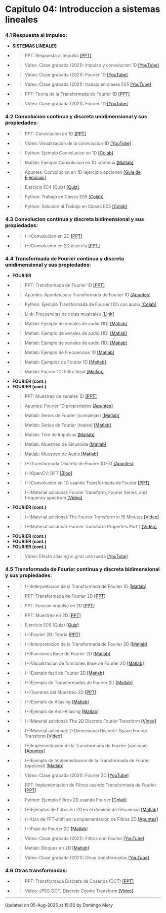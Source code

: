 
# Capitulo 04: Introduccion a sistemas lineales
### 4.1 Respuesta al impulso:
* **SISTEMAS LINEALES** 
* > PPT: Respuesta al impulso [[PPT]](https://github.com/domingomery/imagenes/blob/master/clases/Cap04_Sistemas_Lineales/presentations/IMG04_FuncionImpulso.pptx)
* > Video: Clase grabada (2021): impulso y convolucion 1D [[YouTube]](https://youtu.be/dfCPJbXlRQE)
* > Video: Clase grabada (2021): Fourier 1D [[YouTube]](https://youtu.be/i9myDWziJ5s)
* > Video: Clase grabada (2021): trabajo en clases E05 [[YouTube]](https://youtu.be/QdOhk4hzObk)
* > PPT: Teoria de la Transformada de Fourier 1D [[PPT]](https://github.com/domingomery/imagenes/blob/master/clases/Cap04_Sistemas_Lineales/presentations/IMG04_Fourier1D_Teoria.pptx)
* > Video: Clase grabada (2021): Fourier 1D [[YouTube]](https://youtu.be/Uan_Ifqft5A)
### 4.2 Convolucion continua y discreta unidimensional y sus propiedades:
* > PPT: Convolucion en 1D [[PPT]](https://github.com/domingomery/imagenes/blob/master/clases/Cap04_Sistemas_Lineales/presentations/IMG04_Convolucion1D.pptx)
* > Video: Visualizacion de la convolucion 1D [[YouTube]](https://youtu.be/IOXzLMqcLbg)
* > Python: Ejemplo Convolucion en 1D [[Colab]](https://colab.research.google.com/drive/1I_WXzkk-9eK9_ZMLvByU9uUTgSmqIjJf)
* > Matlab: Ejemplo Convolucion en 1D continua [[Matlab]](https://github.com/domingomery/imagenes/blob/master/clases/Cap04_Sistemas_Lineales/matlab/IMG04_Convolucion1DContinua.m)
* > Apuntes: Convolucion en 1D (ejercicio opcional) [[Guia de Ejercicios]](https://github.com/domingomery/imagenes/blob/master/clases/Cap04_Sistemas_Lineales/presentations/IMG04_Ejercicios_Convolucion1D.pdf)
* > Ejercicio E04 (Quiz) [[Quiz]](https://cursos.canvas.uc.cl/courses/90276/assignments)
* > Python: Trabajo en Clases E05 [[Colab]](https://colab.research.google.com/drive/xxxxxxx)
* > Python: Solucion al Trabajo en Clases E05 [[Colab]](https://colab.research.google.com/drive/xxxxxxx)
### 4.3 Convolucion continua y discreta bidimensional y sus propiedades:
* > (+)Convolucion en 2D [[PPT]](https://github.com/domingomery/imagenes/blob/master/clases/Cap04_Sistemas_Lineales/presentations/IMG04_Fourier2D_Convolucion.pptx)
* > (+)Convolucion en 2D discreta [[PPT]](https://github.com/domingomery/imagenes/blob/master/clases/Cap04_Sistemas_Lineales/presentations/IMG04_Fourier2D_ConvolucionDiscreta.pptx)
### 4.4 Transformada de Fourier continua y discreta unidimensional y sus propiedades:
* **FOURIER** 
* > PPT: Transformada de Fourier 1D [[PPT]](https://github.com/domingomery/imagenes/blob/master/clases/Cap04_Sistemas_Lineales/presentations/IMG04_Fourier1D.pptx)
* > Apuntes: Apuntes para Transformada de Fourier 1D [[Apuntes]](https://github.com/domingomery/imagenes/blob/master/clases/Cap04_Sistemas_Lineales/presentations/IMG04_TransformadaFourier1D.pdf)
* > Python: Ejemplo Transformada de Fourier (1D) con audio [[Colab]](https://colab.research.google.com/drive/17Vs-z4KIsgzOc_h3KWFZko2gPOvPRRfY)
* > Link: Frecuencias de notas musicales [[Link]](https://pages.mtu.edu/~suits/notefreqs.html)
* > Matlab: Ejemplo de senales de audio (1D) [[Matlab]](https://github.com/domingomery/imagenes/blob/master/clases/Cap04_Sistemas_Lineales/matlab/IMG04_Audio.m)
* > Matlab: Ejemplo de senales de audio (1D) [[Matlab]](https://github.com/domingomery/imagenes/blob/master/clases/Cap04_Sistemas_Lineales/matlab/IMG04_AudioGong.m)
* > Matlab: Ejemplo de senales de audio (1D) [[Matlab]](https://github.com/domingomery/imagenes/blob/master/clases/Cap04_Sistemas_Lineales/matlab/IMG04_Audiotest.m)
* > Matlab: Ejemplo de Frecuencias 1D [[Matlab]](https://github.com/domingomery/imagenes/blob/master/clases/Cap04_Sistemas_Lineales/matlab/IMG04_AudioPhone.m)
* > Matlab: Ejemplos de Fourier 1D [[Matlab]](https://github.com/domingomery/imagenes/blob/master/clases/Cap04_Sistemas_Lineales/matlab/IMG04_Fourier1D_Idea.m)
* > Matlab: Fourier 1D: Filtro Ideal [[Matlab]](https://github.com/domingomery/imagenes/blob/master/clases/Cap04_Sistemas_Lineales/matlab/IMG04_Fourier1D_FiltroIdeal.m)
* **FOURIER (cont.)** 
* **FOURIER (cont.)** 
* > PPT: Muestreo de senales 1D [[PPT]](https://github.com/domingomery/imagenes/blob/master/clases/Cap04_Sistemas_Lineales/presentations/IMG04_Muestreo1D_DFT.pptx)
* > Apuntes: Fourier 1D propiedades [[Apuntes]](https://github.com/domingomery/imagenes/blob/master/clases/Cap04_Sistemas_Lineales/presentations/IMG04_Fourier1D_Propiedades.pdf)
* > Matlab: Series de Fourier (complejas) [[Matlab]](https://github.com/domingomery/imagenes/blob/master/clases/Cap04_Sistemas_Lineales/matlab/IMG04_SerieFourierCn.m)
* > Matlab: Series de Fourier (reales) [[Matlab]](https://github.com/domingomery/imagenes/blob/master/clases/Cap04_Sistemas_Lineales/matlab/IMG04_SerieFourier.m)
* > Matlab: Tren de Impulsos [[Matlab]](https://github.com/domingomery/imagenes/blob/master/clases/Cap04_Sistemas_Lineales/matlab/IMG04_TrenImpulsos.m)
* > Matlab: Muestreo de Sinusoide [[Matlab]](https://github.com/domingomery/imagenes/blob/master/clases/Cap04_Sistemas_Lineales/matlab/IMG04_MuestreoSinusoide.m)
* > Matlab: Muestreo de Audio [[Matlab]](https://github.com/domingomery/imagenes/blob/master/clases/Cap04_Sistemas_Lineales/matlab/IMG04_MuestreoAudio.m)
* > (+)Transformada Discreta de Fourier (DFT) [[Apuntes]](https://github.com/domingomery/imagenes/blob/master/clases/Cap04_Sistemas_Lineales/presentations/IMG04_Fourier1D_DFT.pdf)
* > (+)OpenCV: DFT [[Blog]](http://datahacker.rs/discrete-fourier-transform-part1/)
* > (+)Convolucion en 1D usando Transformada de Fourier [[PPT]](https://github.com/domingomery/imagenes/blob/master/clases/Cap04_Sistemas_Lineales/presentations/IMG04_Fourier1D_ConvolucionDiscreta.pptx)
* > (+)Material adicional: Fourier Transform, Fourier Series, and frequency spectrum [[Video]](https://www.youtube.com/watch?v=r18Gi8lSkfM)
* **FOURIER (cont.)** 
* > (+)Material adicional: The Fourier Transform in 15 Minutes [[Video]](https://www.youtube.com/watch?v=vQLH7qTeJRM)
* > (+)Material adicional: Fourier Transform Properties Part 1 [[Video]](https://www.youtube.com/watch?v=U02z_hQmWcQ)
* **FOURIER (cont.)** 
* **FOURIER (cont.)** 
* **FOURIER (cont.)** 
* > Video: Efecto aliasing al girar una rueda [[YouTube]](https://youtu.be/VNftf5qLpiA)
### 4.5 Transformada de Fourier continua y discreta bidimensional y sus propiedades:
* > (+)Interpretacion de la Transformada de Fourier 1D [[Matlab]](https://github.com/domingomery/imagenes/blob/master/clases/Cap04_Sistemas_Lineales/matlab/IMG04_FourierInterpretacion.m)
* > PPT: Transformada de Fourier 2D [[PPT]](https://github.com/domingomery/imagenes/blob/master/clases/Cap04_Sistemas_Lineales/presentations/IMG04_Fourier_2D.pptx)
* > PPT: Funcion impulso en 2D [[PPT]](https://github.com/domingomery/imagenes/blob/master/clases/Cap04_Sistemas_Lineales/presentations/IMG04_Impulso_2D.pptx)
* > PPT: Muestreo en 2D [[PPT]](https://github.com/domingomery/imagenes/blob/master/clases/Cap04_Sistemas_Lineales/presentations/IMG04_Muestreo_2D.pptx)
* > Ejercicio E06 (Quiz) [[Quiz]](https://cursos.canvas.uc.cl/courses/90276/assignments)
* > (+)Fourier 2D: Teoria [[PPT]](https://github.com/domingomery/imagenes/blob/master/clases/Cap04_Sistemas_Lineales/presentations/IMG04_Fourier2D_Teoria.pptx)
* > (+)Interpretacion de la Transformada de Fourier 2D [[Matlab]](https://github.com/domingomery/imagenes/blob/master/clases/Cap04_Sistemas_Lineales/matlab/IMG04_FourierInterpretacion2D.m)
* > (+)Funciones Base de Fourier 2D [[Matlab]](https://github.com/domingomery/imagenes/blob/master/clases/Cap04_Sistemas_Lineales/matlab/IMG04_FourierBasis.m)
* > (+)Visualizacion de funciones Base de Fourier 2D [[Matlab]](https://github.com/domingomery/imagenes/blob/master/clases/Cap04_Sistemas_Lineales/matlab/IMG04_Fourier2DVisualization.m)
* > (+)Ejemplo facil de Fourier 2D [[Matlab]](https://github.com/domingomery/imagenes/blob/master/clases/Cap04_Sistemas_Lineales/matlab/IMG04_Fourier2D_EasyExample.m)
* > (+)Ejemplo de Transformadas de Fourier 2D [[Matlab]](https://github.com/domingomery/imagenes/blob/master/clases/Cap04_Sistemas_Lineales/matlab/IMG04_Fourier2DFunciones.m)
* > (+)Teorema del Muestreo 2D [[PPT]](https://github.com/domingomery/imagenes/blob/master/clases/Cap04_Sistemas_Lineales/presentations/IMG04_Teorema_Muestreo_2D.pptx)
* > (+)Ejemplo de Aliasing [[Matlab]](https://github.com/domingomery/imagenes/blob/master/clases/Cap04_Sistemas_Lineales/matlab/IMG04_Aliasing2D.m)
* > (+)Ejemplo de Anti-Aliasing [[Matlab]](https://github.com/domingomery/imagenes/blob/master/clases/Cap04_Sistemas_Lineales/matlab/IMG04_AliasingBarbaraNew.m)
* > (+)Material adicional: The 2D Discrete Fourier Transform [[Video]](https://www.youtube.com/watch?v=NbQY1x8H6QQ)
* > (+)Material adicional: 2-Dimensional Discrete-Space Fourier Transform [[Video]](https://www.youtube.com/watch?v=YYGltoYEmKo)
* > (+)Implementacion de la Transformada de Fourier (opcional) [[Apuntes]](https://github.com/domingomery/imagenes/blob/master/clases/Cap04_Sistemas_Lineales/presentations/IMG04_ImplementacionTransformadas.pdf)
* > (+)Ejemplo de Implementacion de la Transformada de Fourier (opcional) [[Matlab]](https://github.com/domingomery/imagenes/blob/master/clases/Cap04_Sistemas_Lineales/matlab/IMG04_ImplementacionTransformada.m)
* > Video: Clase grabada (2021): Fourier 2D [[YouTube]](https://youtu.be/G4zO53sVGV8)
* > PPT: Implementacion de Filtros usando Transformada de Fourier [[PPT]](https://github.com/domingomery/imagenes/blob/master/clases/Cap04_Sistemas_Lineales/presentations/IMG04_Fourier2D_ImplementacionFiltros.pptx)
* > Python: Ejemplo Filtros 2D usando Fourier [[Colab]](https://colab.research.google.com/drive/1E4CtsHpohsNRBXwJotORrmTGvGpAQDGM)
* > (+)Ejemplos de filtros en 2D en el dominio de frecuencia [[Matlab]](https://github.com/domingomery/imagenes/blob/master/clases/Cap04_Sistemas_Lineales/matlab/IMG04_FiltrosFreq2D.m)
* > (+)Uso de FFT-shift en la implementacion de Filtros 2D [[Apuntes]](https://github.com/domingomery/imagenes/blob/master/clases/Cap04_Sistemas_Lineales/presentations/IMG04_FFTSHIFT_Filtros2D.pdf)
* > (+)Fase de Fourier 2D [[Matlab]](https://github.com/domingomery/imagenes/blob/master/clases/Cap04_Sistemas_Lineales/matlab/IMG04_Fourier2DFase.m)
* > Video: Clase grabada (2021): Filtros con Fourier [[YouTube]](https://youtu.be/JpHN9D_cF_c)
* > Matlab: Bloques en 2D [[Matlab]](https://github.com/domingomery/imagenes/blob/master/clases/Cap04_Sistemas_Lineales/matlab/IMG04_Fourier2DBloques.m)
* > Video: Clase grabada (2021): Otras transformadas [[YouTube]](https://youtu.be/dRo0efWWetw)
### 4.6 Otras transformadas:
* > PPT: Transformada Discreta de Cosenos (DCT) [[PPT]](https://github.com/domingomery/imagenes/blob/master/clases/Cap04_Sistemas_Lineales/presentations/IMG04_TransformadaDCT.pptx)
* > Video: JPEG DCT, Discrete Cosine Transform [[Video]](https://www.youtube.com/watch?v=Q2aEzeMDHMA)
---


Updated on 05-Aug-2025 at 15:30 by Domingo Mery
